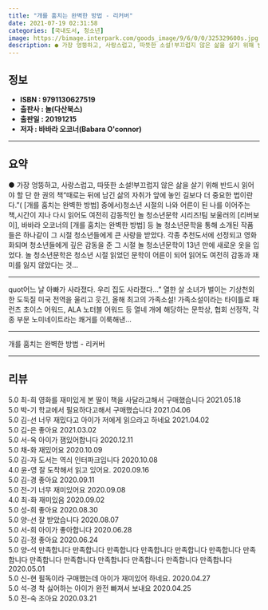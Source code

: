 ```yaml
---
title: "개를 훔치는 완벽한 방법 - 리커버"
date: 2021-07-19 02:31:58
categories: [국내도서, 청소년]
image: https://bimage.interpark.com/goods_image/9/6/0/0/325329600s.jpg
description: ● 가장 엉뚱하고, 사랑스럽고, 따뜻한 소설!부끄럽지 않은 삶을 살기 위해 반드시 읽어야 할 단 한 권의 책“때로는 뒤에 남긴 삶의 자취가 앞에 놓인 길보다 더 중요한 법이란다.”( [개를 훔치는 완벽한 방법] 중에서)청소년 시절의 나와 어른이 된 나를 이어주는 책,시간이 지나 다시
---
```


## **정보**

- **ISBN : 9791130627519**
- **출판사 : 놀(다산북스)**
- **출판일 : 20191215**
- **저자 : 바바라 오코너(Babara O'connor)**

------



## **요약**

●  가장 엉뚱하고, 사랑스럽고, 따뜻한 소설!부끄럽지 않은 삶을 살기 위해 반드시 읽어야 할 단 한 권의 책“때로는 뒤에 남긴 삶의 자취가 앞에 놓인 길보다 더 중요한 법이란다.”( [개를 훔치는 완벽한 방법] 중에서)청소년 시절의 나와 어른이 된 나를 이어주는 책,시간이 지나 다시 읽어도 여전히 감동적인 놀 청소년문학 시리즈!팀 보울러의 [리버보이], 바바라 오코너의 [개를 훔치는 완벽한 방법] 등 놀 청소년문학을 통해 소개된 작품들은 하나같이 그 시절 청소년들에게 큰 사랑을 받았다. 각종 추천도서에 선정되고 영화화되며 청소년들에게 깊은 감동을 준 그 시절 놀 청소년문학이 13년 만에 새로운 옷을 입었다. 놀 청소년문학은 청소년 시절 읽었던 문학이 어른이 되어 읽어도 여전히 감동과 재미를 잃지 않았다는 것...

------

quot어느 날 아빠가 사라졌다. 우리 집도 사라졌다…”
열한 살 소녀가 벌이는 기상천외한 도둑질
미국 전역을 울리고 웃긴, 올해 최고의 가족소설!
가족소설이라는 타이틀로 패런츠 초이스 어워드, ALA 노터블 어워드 등 열네 개에 해당하는 문학상, 협회 선정작, 각종 부문 노미네이트라는 쾌거를 이룩해낸... 

------


개를 훔치는 완벽한 방법 - 리커버 

------


## **리뷰** 

5.0 최-희 영화를 재미있게 본 딸이 책을 사달라고해서 구매했습니다 2021.05.18 <br/>5.0 박-기 학교에서 필요하다고해서 구매했습니다 2021.04.06 <br/>5.0 김-선 너무 재밌다고 아이가 저에게 읽으라고 하네요 2021.04.02 <br/>5.0 김-은 좋아요 2021.03.02 <br/>5.0 서-옥 아이가 잼있어합니다
 2020.12.11 <br/>5.0 채-화 재밌어요 2020.10.09 <br/>5.0 김-자 도서는 역싀 인터파크입니다 2020.10.08 <br/>4.0 윤-영 잘 도착해서 읽고 있어요. 2020.09.16 <br/>5.0 김-경 좋아요 2020.09.11 <br/>5.0 전-기 너무 재미있어요 2020.09.08 <br/>4.0 최-화 재미있음 2020.09.02 <br/>5.0 성-희 좋아요 2020.08.30 <br/>5.0 양-선 잘 받았습니다 2020.08.07 <br/>5.0 서-희 아이가 좋아합니다 2020.06.28 <br/>5.0 김-정 좋아요 2020.06.24 <br/>5.0 양-석 만족합니다 만족합니다 만족합니다 만족합니다 만족합니다 만족합니다 만족합니다 만족합니다 만족합니다 만족합니다 만족합니다 만족합니다 만족합니다  2020.05.01 <br/>5.0 신-현 필독이라 구매했는데 아이가 재미있어 하네요. 2020.04.27 <br/>5.0 석-경 착 싫어하는 아이가 완전 빠져서 보내요 2020.04.25 <br/>5.0 전-숙 조아요 2020.03.21 <br/>